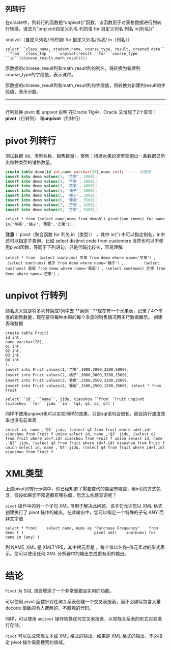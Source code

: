 ## 列转行

在oracle中，列转行的函数是“unpivot()”函数，该函数用于对表格数据进行列转行转换，语法为“unpivot(自定义列名 列的值 for 自定义列名 列名 in(列名))”

unpivot（自定义列名/*列的值*/ for 自定义列名/*列名*/ in（列名））

```
select` `class_name, student_name, course_type, result, created_date`` ``from` `class_tmp `` ``unpivot(result ``for` `course_type ``in``(chinese_result,math_result));
```

原数据的chinese_result列和math_result列的列名，将转换为新建列course_type的字段值，表示课种。

原数据的chinese_result列和math_result列的字段值，将转换为新建列result的字段值，表示分数。





--------

---------



行列互换 pivot 和 unpivot 说明 在Oracle 11g中，Oracle 又增加了2个查询：**pivot**（行转列） 和**unpivot**（列转行）

# pivot 列转行

测试数据 (id，类型名称，销售数量)，案例：根据水果的类型查询出一条数据显示出每种类型的销售数量。

```sql
create table demo(id int,name varchar(20),nums int);  ---- 创建表 
insert into demo values(1, '苹果', 1000); 
insert into demo values(2, '苹果', 2000); 
insert into demo values(3, '苹果', 4000); 
insert into demo values(4, '橘子', 5000); 
insert into demo values(5, '橘子', 3000); 
insert into demo values(6, '葡萄', 3500); 
insert into demo values(7, '芒果', 4200); 
insert into demo values(8, '芒果', 5500);
```



```
select * from (select name,nums from demohl) pivot(sum (nums) for name in('苹果','橘子','葡萄','芒果'));
```

**注意**： pivot（聚合函数 for 列名 in（类型）） ，其中 in(‘’) 中可以指定别名，in中还可以指定子查询，比如 select distinct code from customers 当然也可以不使用pivot函数，等同于下列语句，只是代码比较长，容易理解

```
select * from （select sum(nums) 苹果 from demo where name='苹果'）,（select sum(nums) 橘子 from demo where name='橘子'）,        （select sum(nums) 葡萄 from demo where name='葡萄'）,（select sum(nums) 芒果 from demo where name='芒果'）;
```



# unpivot 行转列 

顾名思义就是将多列转换成1列中去
**案例：**现在有一个水果表，记录了4个季度的销售数量，现在要将每种水果的每个季度的销售情况用多行数据展示。 创建表和数据

```
create table Fruit(
id int,
name varchar(20), 
Q1 int, 
Q2 int,
Q3 int, 
Q4 int
); 
insert into Fruit values(1,'苹果',1000,2000,3300,5000); 
insert into Fruit values(2,'橘子',3000,3000,3200,1500); 
insert into Fruit values(3,'香蕉',2500,3500,2200,2500); 
insert into Fruit values(4,'葡萄',1500,2500,1200,3500); select * from Fruit
```



```
select` `id , ``name``, jidu, xiaoshou ``from` `Fruit unpivot (xiaoshou ``for` `jidu ``in` `(q1, q2, q3, q4) )
```

同样不使用unpivot也可以实现同样的效果，只是sql语句会很长，而且执行速度效率也没有前者高

```
select id, name ,'Q1' jidu, (select q1 from fruit where id=f.id) xiaoshou from Fruit f union select id, name ,'Q2' jidu, (select q2 from fruit where id=f.id) xiaoshou from Fruit f union select id, name ,'Q3' jidu, (select q3 from fruit where id=f.id) xiaoshou from Fruit f union select id, name ,'Q4' jidu, (select q4 from fruit where id=f.id) xiaoshou from Fruit f
```

# XML类型 

上述pivot列转行示例中，你已经知道了需要查询的类型有哪些，用in()的方式包含，假设如果您不知道都有哪些值，您怎么构建查询呢？ 

`pivot` 操作中的另一个子句 XML 可用于解决此问题。该子句允许您以 XML 格式创建执行了 pivot 操作的输出，在此输出中，您可以指定一个特殊的子句 ANY 而非文字值

```
select * from(    select name, nums as "Purchase Frequency"    from demo t )                               pivot xml(    sum(nums) for name in (any) )
```

列 NAME_XML 是 XMLTYPE，其中根元素是 <PivotSet>。每个值以名称-值元素对的形式表示。您可以使用任何 XML 分析器中的输出生成更有用的输出。

# 结论 

`Pivot` 为 SQL 语言增添了一个非常重要且实用的功能。

可以使用 pivot 函数针对任何关系表创建一个交叉表报表，而不必编写包含大量 decode 函数的令人费解的、不直观的代码。

同样，可以使用 `unpivot` 操作转换任何交叉表报表，以常规关系表的形式对其进行存储。

`Pivot` 可以生成常规文本或 XML 格式的输出。如果是 XML 格式的输出，不必指定 pivot 操作需要搜索的值域。